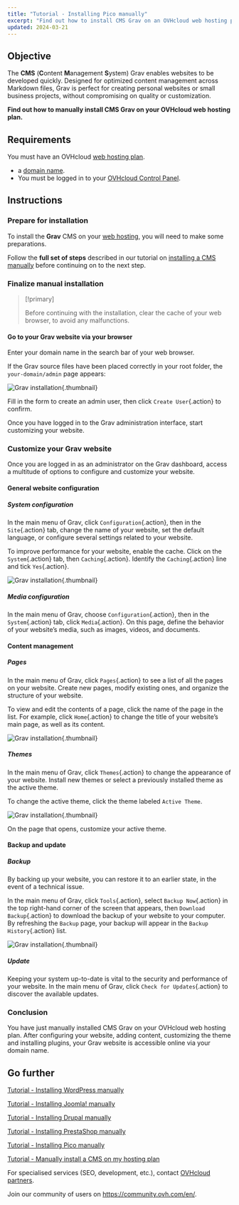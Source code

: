```yaml
---
title: "Tutorial - Installing Pico manually"
excerpt: "Find out how to install CMS Grav on an OVHcloud web hosting plan"
updated: 2024-03-21
---
```


## Objective

The **CMS** (**C**ontent **M**anagement **S**ystem) Grav enables websites to be developed quickly. Designed for optimized content management across Markdown files, Grav is perfect for creating personal websites or small business projects, without compromising on quality or customization.

**Find out how to manually install CMS Grav on your OVHcloud web hosting plan.**

## Requirements

You must have an OVHcloud [web hosting plan](https://www.ovhcloud.com/asia/web-hosting/).
- a [domain name](https://www.ovhcloud.com/asia/domains/).
- You must be logged in to your [OVHcloud Control Panel](https://ca.ovh.com/auth/?action=gotomanager&from=https://www.ovh.com/asia/&ovhSubsidiary=asia).

## Instructions

### Prepare for installation

To install the **Grav** CMS on your [web hosting](https://www.ovhcloud.com/asia/web-hosting/), you will need to make some preparations.

Follow the **full set of steps** described in our tutorial on [installing a CMS manually](/pages/web_cloud/web_hosting/cms_manual_installation) before continuing on to the next step.

### Finalize manual installation

> [!primary]
>
> Before continuing with the installation, clear the cache of your web browser, to avoid any malfunctions.
>

#### Go to your Grav website via your browser

Enter your domain name in the search bar of your web browser.

If the Grav source files have been placed correctly in your root folder, the `your-domain/admin` page appears:

![Grav installation](images/first_page_config.png){.thumbnail}

Fill in the form to create an admin user, then click `Create User`{.action} to confirm.

Once you have logged in to the Grav administration interface, start customizing your website.

### Customize your Grav website

Once you are logged in as an administrator on the Grav dashboard, access a multitude of options to configure and customize your website.

#### General website configuration

##### System configuration

In the main menu of Grav, click `Configuration`{.action}, then in the `Site`{.action} tab, change the name of your website, set the default language, or configure several settings related to your website.

To improve performance for your website, enable the cache. Click on the `System`{.action} tab, then `Caching`{.action}. Identify the `Caching`{.action} line and tick `Yes`{.action}.

![Grav installation](images/activate_cache.png){.thumbnail}

##### Media configuration

In the main menu of Grav, choose `Configuration`{.action}, then in the `System`{.action} tab, click `Media`{.action}. On this page, define the behavior of your website’s media, such as images, videos, and documents.

#### Content management

##### Pages

In the main menu of Grav, click `Pages`{.action} to see a list of all the pages on your website. Create new pages, modify existing ones, and organize the structure of your website.

To view and edit the contents of a page, click the name of the page in the list. For example, click `Home`{.action} to change the title of your website’s main page, as well as its content.

![Grav installation](images/list_pages.png){.thumbnail}

##### Themes

In the main menu of Grav, click `Themes`{.action} to change the appearance of your website. Install new themes or select a previously installed theme as the active theme.

To change the active theme, click the theme labeled `Active Theme`.

![Grav installation](images/theme_active.png){.thumbnail}

On the page that opens, customize your active theme.

#### Backup and update

##### Backup

By backing up your website, you can restore it to an earlier state, in the event of a technical issue.

In the main menu of Grav, click `Tools`{.action}, select `Backup Now`{.action} in the top right-hand corner of the screen that appears, then `Download Backup`{.action} to download the backup of your website to your computer. By refreshing the `Backup` page, your backup will appear in the `Backup History`{.action} list.

![Grav installation](images/backup_history.png){.thumbnail}

##### Update

Keeping your system up-to-date is vital to the security and performance of your website. In the main menu of Grav, click `Check for Updates`{.action} to discover the available updates.

### Conclusion

You have just manually installed CMS Grav on your OVHcloud web hosting plan. After configuring your website, adding content, customizing the theme and installing plugins, your Grav website is accessible online via your domain name.

## Go further <a name="go-further"></a>

[Tutorial - Installing WordPress manually](/pages/web_cloud/web_hosting/cms_manual_installation_wordpress)

[Tutorial - Installing Joomla! manually](/pages/web_cloud/web_hosting/cms_manual_installation_joomla)

[Tutorial - Installing Drupal manually](/pages/web_cloud/web_hosting/cms_manual_installation_drupal)

[Tutorial - Installing PrestaShop manually](/pages/web_cloud/web_hosting/cms_manual_installation_prestashop)

[Tutorial - Installing Pico manually](/pages/web_cloud/web_hosting/cms_manual_installation_pico)

[Tutorial - Manually install a CMS on my hosting plan](/pages/web_cloud/web_hosting/cms_manual_installation)

For specialised services (SEO, development, etc.), contact [OVHcloud partners](https://partner.ovhcloud.com/asia/directory/).

Join our community of users on <https://community.ovh.com/en/>.